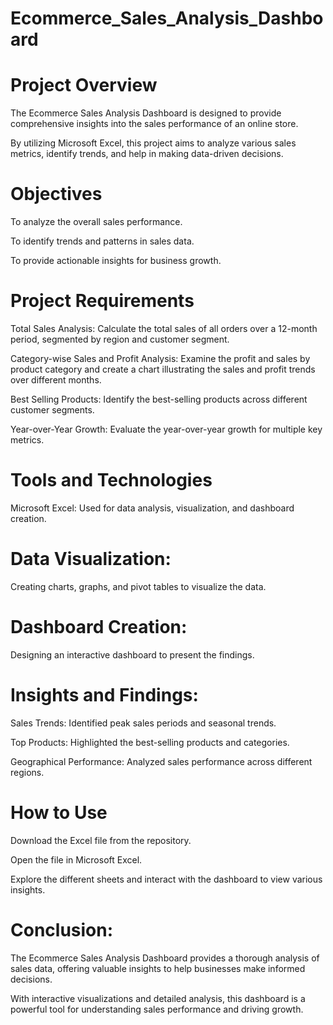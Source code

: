 # Ecommerce_Sales_Analysis_Dashboard

# Project Overview

The Ecommerce Sales Analysis Dashboard is designed to provide comprehensive insights into the sales performance of an online store.

By utilizing Microsoft Excel, this project aims to analyze various sales metrics, identify trends, and help in making data-driven decisions.

# Objectives

To analyze the overall sales performance.
                                                                                                                 
To identify trends and patterns in sales data.

To provide actionable insights for business growth.

# Project Requirements

Total Sales Analysis: Calculate the total sales of all orders over a 12-month period, segmented by region and customer segment.

Category-wise Sales and Profit Analysis: Examine the profit and sales by product category and create a chart illustrating the sales 
and profit trends over different months.

Best Selling Products: Identify the best-selling products across different customer segments.

Year-over-Year Growth: Evaluate the year-over-year growth for multiple key metrics.

# Tools and Technologies

Microsoft Excel: Used for data analysis, visualization, and dashboard creation.

# Data Visualization: 

Creating charts, graphs, and pivot tables to visualize the data.

# Dashboard Creation: 

Designing an interactive dashboard to present the findings.

# Insights and Findings:

Sales Trends: Identified peak sales periods and seasonal trends.

Top Products: Highlighted the best-selling products and categories.

Geographical Performance: Analyzed sales performance across different regions.

# How to Use

Download the Excel file from the repository.

Open the file in Microsoft Excel.

Explore the different sheets and interact with the dashboard to view various insights.

# Conclusion:

The Ecommerce Sales Analysis Dashboard provides a thorough analysis of sales data, offering valuable insights to help businesses make 
informed decisions.

With interactive visualizations and detailed analysis, this dashboard is a powerful tool for understanding sales performance and driving 
growth.

